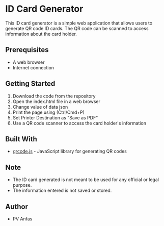 ID Card Generator
=================

This ID card generator is a simple web application that allows users to generate QR code ID cards. The QR code can be scanned to access information about the card holder.

Prerequisites
-------------

*   A web browser
*   Internet connection

Getting Started
---------------

1.  Download the code from the repository
2.  Open the index.html file in a web browser
3.  Change value of data json
4.  Print the page using (Ctrl/Cmd+P)
5.  Set Printer Destination as "Save as PDF"
6.  Use a QR code scanner to access the card holder's information

Built With
----------

*   [qrcode.js](https://github.com/davidshimjs/qrcodejs) - JavaScript library for generating QR codes

Note
----

*   The ID card generated is not meant to be used for any official or legal purpose.
*   The information entered is not saved or stored.

Author
------

*   PV Anfas
